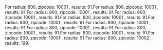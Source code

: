 For radius: 800, zipcode: 10001 , results: 91.For radius: 800, zipcode: 10001 , results: 91.For radius: 800, zipcode: 10001 , results: 91.For radius: 800, zipcode: 10001 , results: 91.For radius: 800, zipcode: 10001 , results: 91.For radius: 800, zipcode: 10001 , results: 91.For radius: 800, zipcode: 10001 , results: 91.For radius: 800, zipcode: 10001 , results: 91.For radius: 800, zipcode: 10001 , results: 91.For radius: 800, zipcode: 10001 , results: 91.For radius: 800, zipcode: 10001 , results: 91.For radius: 800, zipcode: 10002 , results: 199.